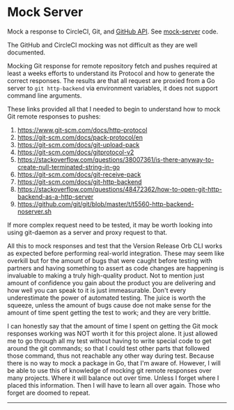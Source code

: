 # Mock Server

Mock a response to CircleCI, Git, and [GitHub API]. See [mock-server] code.

The GitHub and CircleCI mocking was not difficult as they are well documented.

Mocking Git response for remote repository fetch and pushes required at least
a weeks efforts to understand its Protocol and how to generate the correct
responses. The results are that all request are proxied from a Go server to
`git http-backend` via environment variables, it does not support command line
arguments.

These links provided all that I needed to begin to understand how to mock Git
remote responses to pushes:

1. https://www.git-scm.com/docs/http-protocol
2. https://git-scm.com/docs/pack-protocol/en
3. https://git-scm.com/docs/git-upload-pack
4. https://git-scm.com/docs/gitprotocol-v2
5. https://stackoverflow.com/questions/38007361/is-there-anyway-to-create-null-terminated-string-in-go
6. https://git-scm.com/docs/git-receive-pack
7. https://git-scm.com/docs/git-http-backend
8. https://stackoverflow.com/questions/48472362/how-to-open-git-http-backend-as-a-http-server
9. https://github.com/git/git/blob/master/t/t5560-http-backend-noserver.sh

If more complex request need to be tested, it may be worth looking into using
git-daemon as a server and proxy request to that.

All this to mock responses and test that the Version Release Orb CLI works as
expected before performing real-world integration. These may seem like overkill
but for the amount of bugs that were caught before testing with partners and
having something to assert as code changes are happening is invaluable to
making a truly high-quality product. Not to mention just amount of confidence
you gain about the product you are delivering and how well you can speak to it
is just immeasurable. Don't every underestimate the power of automated testing.
The juice is worth the squeeze, unless the amount of bugs cause doe not make
sense for the amount of time spent getting the test to work; and they are very
brittle.

I can honestly say that the amount of time I spent on getting the Git mock
responses working was NOT worth it for this project alone. It just allowed me to 
go through all my test without having to write special code to get around the
git commands; so that I could test other parts that followed those command, thus
not reachable any other way during test. Because there is no way to mock a
package in Go, that I'm aware of. However, I will be able to use this of
knowledge of mocking git remote responses over many projects. Where it will
balance out over time. Unless I forget where I placed this information. Then
I will have to learn all over again. Those who forget are doomed to repeat.

---

[mock-server]: /avr/mock-server
[GitHub API]: https://docs.github.com/en/rest?apiVersion=2022-11-28
